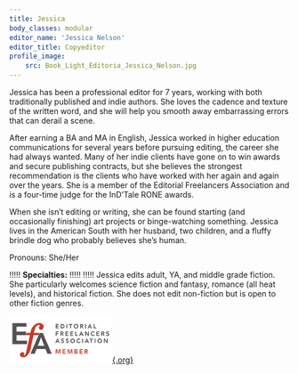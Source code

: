 ```yaml
---
title: Jessica
body_classes: modular
editor_name: 'Jessica Nelson'
editor_title: Copyeditor
profile_image:
    src: Book_Light_Editoria_Jessica_Nelson.jpg
---
```


<span class="first-character">J</span>essica has been a professional editor for 7 years, working with both traditionally published and indie authors.  She loves the cadence and texture of the written word, and she will help you smooth away embarrassing errors that can derail a scene. 

After earning a BA and MA in English, Jessica worked in higher education communications for several years before pursuing editing, the career she had always wanted. Many of her indie clients have gone on to win awards and secure publishing contracts, but she believes the strongest recommendation is the clients who have worked with her again and again over the years. She is a member of the Editorial Freelancers Association and is a four-time judge for the InD’Tale RONE awards.

When she isn’t editing or writing, she can be found starting (and occasionally finishing) art projects or binge-watching something. Jessica lives in the American South with her husband, two children, and a fluffy brindle dog who probably believes she’s human.

Pronouns: She/Her

!!!!! **Specialties:**
!!!!! 
!!!!! Jessica edits adult, YA, and middle grade fiction. She particularly welcomes science fiction and fantasy, romance (all heat levels), and historical fiction. She does not edit non-fiction but is open to other fiction genres. 

[![EFA](EFA_logomem_85.png){.org}](http://www.the-efa.org/?target=_blank)